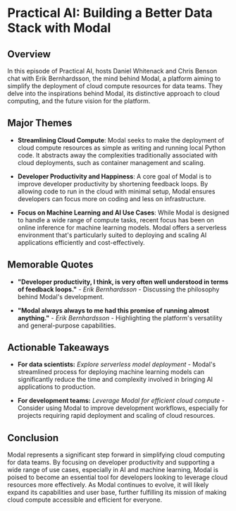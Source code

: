 # Practical AI: Building a Better Data Stack with Modal

## Overview

In this episode of Practical AI, hosts Daniel Whitenack and Chris Benson chat with Erik Bernhardsson, the mind behind Modal, a platform aiming to simplify the deployment of cloud compute resources for data teams. They delve into the inspirations behind Modal, its distinctive approach to cloud computing, and the future vision for the platform.

## Major Themes

- **Streamlining Cloud Compute**: Modal seeks to make the deployment of cloud compute resources as simple as writing and running local Python code. It abstracts away the complexities traditionally associated with cloud deployments, such as container management and scaling.

- **Developer Productivity and Happiness**: A core goal of Modal is to improve developer productivity by shortening feedback loops. By allowing code to run in the cloud with minimal setup, Modal ensures developers can focus more on coding and less on infrastructure.

- **Focus on Machine Learning and AI Use Cases**: While Modal is designed to handle a wide range of compute tasks, recent focus has been on online inference for machine learning models. Modal offers a serverless environment that's particularly suited to deploying and scaling AI applications efficiently and cost-effectively.

## Memorable Quotes

- **"Developer productivity, I think, is very often well understood in terms of feedback loops."** - *Erik Bernhardsson* - Discussing the philosophy behind Modal's development.

- **"Modal always always to me had this promise of running almost anything."** - *Erik Bernhardsson* - Highlighting the platform's versatility and general-purpose capabilities.

## Actionable Takeaways

- **For data scientists:** *Explore serverless model deployment* - Modal's streamlined process for deploying machine learning models can significantly reduce the time and complexity involved in bringing AI applications to production.

- **For development teams:** *Leverage Modal for efficient cloud compute* - Consider using Modal to improve development workflows, especially for projects requiring rapid deployment and scaling of cloud resources.

## Conclusion

Modal represents a significant step forward in simplifying cloud computing for data teams. By focusing on developer productivity and supporting a wide range of use cases, especially in AI and machine learning, Modal is poised to become an essential tool for developers looking to leverage cloud resources more effectively. As Modal continues to evolve, it will likely expand its capabilities and user base, further fulfilling its mission of making cloud compute accessible and efficient for everyone.
